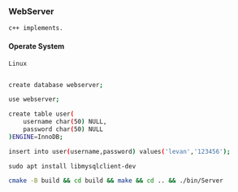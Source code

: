### WebServer
    c++ implements.
#### Operate System
    Linux


```bash

create database webserver;

use webserver;

create table user(
    username char(50) NULL,
    password char(50) NULL
)ENGINE=InnoDB;

insert into user(username,password) values('levan','123456');

```

```
sudo apt install libmysqlclient-dev
```

```bash
cmake -B build && cd build && make && cd .. && ./bin/Server
```
